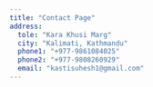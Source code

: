 ```yaml
---
title: "Contact Page"
address:
  tole: "Kara Khusi Marg"
  city: "Kalimati, Kathmandu"
  phone1: "+977-9861084025"
  phone2: "+977-9808260929"
  email: "kastisuhesh1@gmail.com"
---
```


